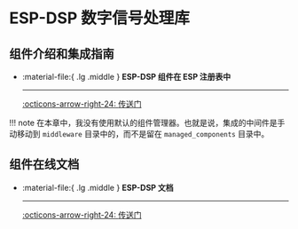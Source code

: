 # ESP-DSP 数字信号处理库

## 组件介绍和集成指南

<div class="grid cards" markdown>

-   :material-file:{ .lg .middle } __ESP-DSP 组件在 ESP 注册表中__

    ---

    [:octicons-arrow-right-24: <a href="https://components.espressif.com/components/espressif/esp-dsp" target="_blank"> 传送门 </a>](#)

</div>

!!! note
    在本章中，我没有使用默认的组件管理器。也就是说，集成的中间件是手动移动到 `middleware` 目录中的，而不是留在 `managed_components` 目录中。

## 组件在线文档

<div class="grid cards" markdown>

-   :material-file:{ .lg .middle } __ESP-DSP 文档__

    ---

    [:octicons-arrow-right-24: <a href="https://docs.espressif.com/projects/esp-dsp/en/latest/esp32/esp-dsp-library.html" target="_blank"> 传送门 </a>](#)

</div>